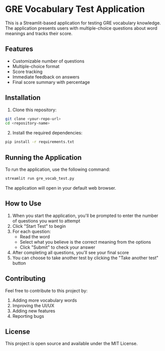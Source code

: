 # GRE Vocabulary Test Application

This is a Streamlit-based application for testing GRE vocabulary knowledge. The application presents users with multiple-choice questions about word meanings and tracks their score.

## Features

- Customizable number of questions
- Multiple-choice format
- Score tracking
- Immediate feedback on answers
- Final score summary with percentage

## Installation

1. Clone this repository:
```bash
git clone <your-repo-url>
cd <repository-name>
```

2. Install the required dependencies:
```bash
pip install -r requirements.txt
```

## Running the Application

To run the application, use the following command:
```bash
streamlit run gre_vocab_test.py
```

The application will open in your default web browser.

## How to Use

1. When you start the application, you'll be prompted to enter the number of questions you want to attempt
2. Click "Start Test" to begin
3. For each question:
   - Read the word
   - Select what you believe is the correct meaning from the options
   - Click "Submit" to check your answer
4. After completing all questions, you'll see your final score
5. You can choose to take another test by clicking the "Take another test" button

## Contributing

Feel free to contribute to this project by:
1. Adding more vocabulary words
2. Improving the UI/UX
3. Adding new features
4. Reporting bugs

## License

This project is open source and available under the MIT License. 